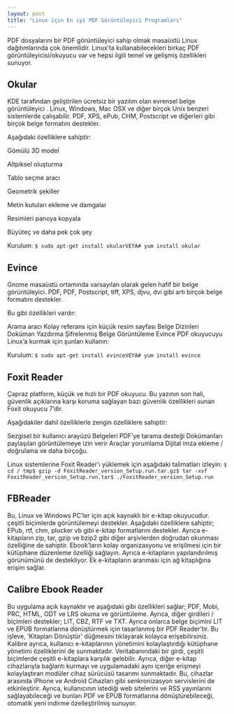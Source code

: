 ```yaml
---
layout: post
title: "Linux için En iyi PDF Görüntüleyici Programları"
---
```


PDF dosyalarını bir PDF görüntüleyici sahip olmak masaüstü Linux dağıtımlarında çok önemlidir.
Linux’ta kullanabilecekleri birkaç PDF görüntüleyicisi/okuyucu var ve hepsi ilgili temel ve gelişmiş özellikleri sunuyor.

## Okular

KDE tarafından geliştirilen ücretsiz bir yazılım olan evrensel belge görüntüleyici . Linux, Windows, Mac OSX ve diğer birçok Unix benzeri sistemlerde çalışabilir. PDF, XPS, ePub, CHM, Postscript ve diğerleri gibi birçok belge formatını destekler.

Aşağıdaki özelliklere sahiptir:

Gömülü 3D model

Altpiksel oluşturma

Tablo seçme aracı

Geometrik şekiller

Metin kutuları ekleme ve damgalar

Resimleri panoya kopyala

Büyüteç ve daha pek çok şey

Kurulum:
`$ sudo apt-get install okularVEYA# yum install okular`

## Evince

Gnome masaüstü ortamında varsayılan olarak gelen hafif bir belge görüntüleyici. PDF, PDF, Postscript, tiff, XPS, djvu, dvi gibi artı birçok belge formatını destekler.

Bu gibi özellikleri vardır:

Arama aracı
Kolay referans için küçük resim sayfası
Belge Dizinleri
Doküman Yazdırma
Şifrelenmiş Belge Görüntüleme
Evince PDF okuyucuyu Linux’a kurmak için şunları kullanın:

Kurulum:
`$ sudo apt-get install evinceVEYA# yum install evince`

## Foxit Reader

Çapraz platform, küçük ve hızlı bir PDF okuyucu. Bu yazının son hali, güvenlik açıklarına karşı koruma sağlayan bazı güvenlik özellikleri sunan Foxit okuyucu 7’dir.

Aşağıdakiler dahil özelliklerle zengin özelliklere sahiptir:

Sezgisel bir kullanıcı arayüzü
Belgeleri PDF’ye tarama desteği
Dokümanları paylaşılan görüntülemeye izin verir
Araçlar yorumlama
Dijital imza ekleme / doğrulama ve daha birçoğu.

Linux sistemlerine Foxit Reader’ı yüklemek için aşağıdaki talimatları izleyin:
`$ cd / tmp$ gzip -d FoxitReader_version_Setup.run.tar.gz$ tar -xvf FoxitReader_version_Setup.run.tar$ ./FoxitReader_version_Setup.run`

## FBReader

Bu, Linux ve Windows PC’ler için açık kaynaklı bir e-kitap okuyucudur. çeşitli biçimlerde görüntülemeyi destekler. Aşağıdaki özelliklere sahiptir;
EPub, rtf, chm, plucker vb gibi e-kitap formatlarını destekler.
Ayrıca e-kitapların zip, tar, gzip ve bzip2 gibi diğer arşivlerden doğrudan okunması özelliğine de sahiptir.
Ebook’ların kolay organizasyonu ve erişilmesi için bir kütüphane düzenleme özelliği sağlayın.
Ayrıca e-kitapların yapılandırılmış görünümünü de destekliyor.
Ek e-kitapların aranması için ağ kitaplığına erişim sağlar.

## Calibre Ebook Reader

Bu uygulama açık kaynaktır ve aşağıdaki gibi özellikleri sağlar;
PDF, Mobi, PRC, HTML, ODT ve LRS okuma ve görüntüleme. Ayrıca, diğer girdileri / biçimleri destekler; LIT, CBZ, RTF ve TXT.
Ayrıca onlarca belge biçimini LIT ve EPUB formatlarına dönüştürmek için tasarlanmış bir PDF Reader’tır. Bu işleve, ‘Kitapları Dönüştür’ düğmesini tıklayarak kolayca erişebilirsiniz.
Kalibre ayrıca, kullanıcı e-kitaplarının yönetimini kolaylaştırdığı kütüphane yönetimi özelliklerini de sunmaktadır. Veritabanındaki bir girdi, çeşitli biçimlerde çeşitli e-kitaplara karşılık gelebilir.
Ayrıca, diğer e-kitap cihazlarıyla bağlantı kurmayı ve uygulamadaki aynı içeriğe erişmeyi kolaylaştıran modüler cihaz sürücüsü tasarımı sunmaktadır. Bu, cihazlar arasında iPhone ve Android Cihazları gibi senkronizasyon servislerini de etkinleştirir.
Ayrıca, kullanıcının istediği web sitelerini ve RSS yayınlarını sağlayabileceği ve bunları PDF ve EPUB formatlarına dönüştürebileceği, otomatik yeni indirme özelleştirilmiş sunuyor.